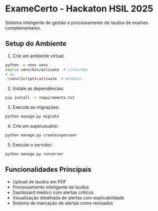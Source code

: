 # ExameCerto - Hackaton HSIL 2025

Sistema inteligente de gestão e processamento de laudos de exames complementares.

## Setup do Ambiente

1. Crie um ambiente virtual:
```bash
python -m venv venv
source venv/bin/activate  # Linux/Mac
# ou
.\venv\Scripts\activate  # Windows
```

2. Instale as dependências:
```bash
pip install -r requirements.txt
```

3. Execute as migrações:
```bash
python manage.py migrate
```

4. Crie um superusuário:
```bash
python manage.py createsuperuser
```

5. Execute o servidor:
```bash
python manage.py runserver
```

## Funcionalidades Principais

- Upload de laudos em PDF
- Processamento inteligente de laudos
- Dashboard médico com alertas críticos
- Visualização detalhada de alertas com explicabilidade
- Sistema de marcação de alertas como revisados

